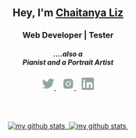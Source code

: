 <h2 align="center">Hey, I'm <a href="https://chaitanyalizrt.me/">Chaitanya Liz</a></h2>  

<h3 align="center">Web Developer | Tester</h3>
<h5 align="center">....also a<br/>Pianist and a Portrait Artist</h5> 

<p align="center">
      <a href="https://twitter.com/liz_chaitanya" target="_blank">
            <img height="25"  src="/icons/twitter.svg"/>
      </a>&nbsp;&nbsp;
      <a href="https://www.instagram.com/liz_chaitanya/" target="_blank">
            <img height="25" src="/icons/instagram.svg"/>
      </a>&nbsp;&nbsp;
      <a href="https://www.linkedin.com/in/lizchaitanya/" target="_blank">
            <img height="25" src="/icons/linkedin.svg"/>
      </a>
</p>

<br/>
<br/>  

<a align="center" href="https://github.com/CLiz17?tab=repositories">
    <p align="center">
    <img src="https://github-profile-summary-cards.vercel.app/api/cards/profile-details?username=CLiz17&theme=github_dark" alt="my github stats"/>&nbsp;
    <img src="https://activity-graph.herokuapp.com/graph?username=CLiz17&theme=react-dark" alt="my github stats"/>&nbsp;
    </p>
</a>
